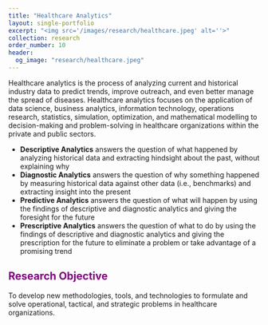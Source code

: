 ```yaml
---
title: "Healthcare Analytics"
layout: single-portfolio
excerpt: "<img src='/images/research/healthcare.jpeg' alt=''>"
collection: research
order_number: 10
header: 
  og_image: "research/healthcare.jpeg"
---
```

Healthcare analytics is the process of analyzing current and historical industry data to predict trends, improve outreach, and even better manage the spread of diseases. Healthcare analytics focuses on the application of data science, business analytics, information technology, operations research, statistics, simulation, optimization, and mathematical modelling to decision-making and problem-solving in healthcare organizations within the private and public sectors.
- **Descriptive Analytics** answers the question of what happened by analyzing historical data and extracting hindsight about the past, without explaining why
- **Diagnostic Analytics** answers the question of why something happened by measuring historical data against other data (i.e., benchmarks) and extracting insight into the present
- **Predictive Analytics** answers the question of what will happen by using the findings of descriptive and diagnostic analytics and giving the foresight for the future
- **Prescriptive Analytics** answers the question of what to do by using the findings of descriptive and diagnostic analytics and giving the prescription for the future to eliminate a problem or take advantage of a promising trend

## <font color="#800080"><b>Research Objective</b></font> 
To develop new methodologies, tools, and technologies to formulate and solve operational, tactical, and strategic problems in healthcare organizations. 
